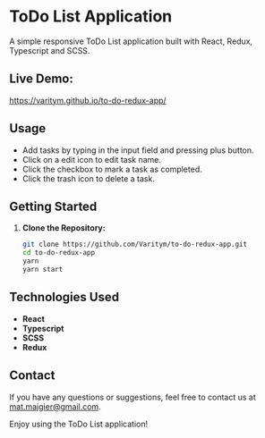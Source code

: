 # ToDo List Application

A simple responsive ToDo List application built with React, Redux, Typescript and SCSS.

## Live Demo:
https://varitym.github.io/to-do-redux-app/

## Usage

- Add tasks by typing in the input field and pressing plus button.
- Click on a edit icon to edit task name.
- Click the checkbox to mark a task as completed.
- Click the trash icon to delete a task.

## Getting Started

1. **Clone the Repository:**

   ```bash
   git clone https://github.com/Varitym/to-do-redux-app.git
   cd to-do-redux-app
   yarn
   yarn start

## Technologies Used

- **React**
- **Typescript**
- **SCSS** 
- **Redux** 



## Contact

If you have any questions or suggestions, feel free to contact us at [mat.majgier@gmail.com](mailto:mat.majgier@gmail.com).

Enjoy using the ToDo List application!
